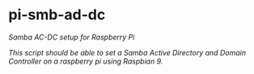 # pi-smb-ad-dc
*Samba AC-DC setup for Raspberry Pi*

*This script should be able to set a Samba Active Directory and Domain Controller on a raspberry pi using Raspbian 9.*
